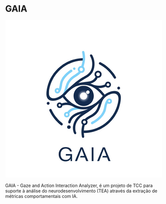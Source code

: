 # GAIA
![Logo GAIA](assets/gaialogo.png) 

GAIA - Gaze and Action Interaction Analyzer, é um projeto de TCC para suporte à análise do neurodesenvolvimento (TEA) através da extração de métricas comportamentais com IA.
